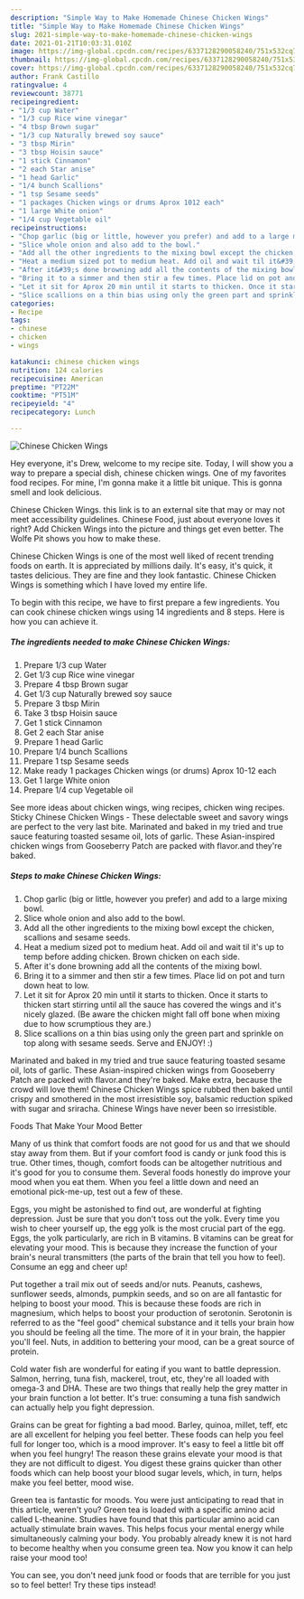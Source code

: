 ```yaml
---
description: "Simple Way to Make Homemade Chinese Chicken Wings"
title: "Simple Way to Make Homemade Chinese Chicken Wings"
slug: 2021-simple-way-to-make-homemade-chinese-chicken-wings
date: 2021-01-21T10:03:31.010Z
image: https://img-global.cpcdn.com/recipes/6337128290058240/751x532cq70/chinese-chicken-wings-recipe-main-photo.jpg
thumbnail: https://img-global.cpcdn.com/recipes/6337128290058240/751x532cq70/chinese-chicken-wings-recipe-main-photo.jpg
cover: https://img-global.cpcdn.com/recipes/6337128290058240/751x532cq70/chinese-chicken-wings-recipe-main-photo.jpg
author: Frank Castillo
ratingvalue: 4
reviewcount: 38771
recipeingredient:
- "1/3 cup Water"
- "1/3 cup Rice wine vinegar"
- "4 tbsp Brown sugar"
- "1/3 cup Naturally brewed soy sauce"
- "3 tbsp Mirin"
- "3 tbsp Hoisin sauce"
- "1 stick Cinnamon"
- "2 each Star anise"
- "1 head Garlic"
- "1/4 bunch Scallions"
- "1 tsp Sesame seeds"
- "1 packages Chicken wings or drums Aprox 1012 each"
- "1 large White onion"
- "1/4 cup Vegetable oil"
recipeinstructions:
- "Chop garlic (big or little, however you prefer) and add to a large mixing bowl."
- "Slice whole onion and also add to the bowl."
- "Add all the other ingredients to the mixing bowl except the chicken, scallions and sesame seeds."
- "Heat a medium sized pot to medium heat. Add oil and wait til it&#39;s up to temp before adding chicken. Brown chicken on each side."
- "After it&#39;s done browning add all the contents of the mixing bowl."
- "Bring it to a simmer and then stir a few times. Place lid on pot and turn down heat to low."
- "Let it sit for Aprox 20 min until it starts to thicken. Once it starts to thicken start stirring until all the sauce has covered the wings and it&#39;s nicely glazed. (Be aware the chicken might fall off bone when mixing due to how scrumptious they are.)"
- "Slice scallions on a thin bias using only the green part and sprinkle on top along with sesame seeds. Serve and ENJOY! :)"
categories:
- Recipe
tags:
- chinese
- chicken
- wings

katakunci: chinese chicken wings 
nutrition: 124 calories
recipecuisine: American
preptime: "PT22M"
cooktime: "PT51M"
recipeyield: "4"
recipecategory: Lunch

---
```



![Chinese Chicken Wings](https://img-global.cpcdn.com/recipes/6337128290058240/751x532cq70/chinese-chicken-wings-recipe-main-photo.jpg)

Hey everyone, it's Drew, welcome to my recipe site. Today, I will show you a way to prepare a special dish, chinese chicken wings. One of my favorites food recipes. For mine, I'm gonna make it a little bit unique. This is gonna smell and look delicious.

Chinese Chicken Wings. this link is to an external site that may or may not meet accessibility guidelines. Chinese Food, just about everyone loves it right? Add Chicken Wings into the picture and things get even better. The Wolfe Pit shows you how to make these.

Chinese Chicken Wings is one of the most well liked of recent trending foods on earth. It is appreciated by millions daily. It's easy, it's quick, it tastes delicious. They are fine and they look fantastic. Chinese Chicken Wings is something which I have loved my entire life.


To begin with this recipe, we have to first prepare a few ingredients. You can cook chinese chicken wings using 14 ingredients and 8 steps. Here is how you can achieve it.

<!--inarticleads1-->

##### The ingredients needed to make Chinese Chicken Wings:

1. Prepare 1/3 cup Water
1. Get 1/3 cup Rice wine vinegar
1. Prepare 4 tbsp Brown sugar
1. Get 1/3 cup Naturally brewed soy sauce
1. Prepare 3 tbsp Mirin
1. Take 3 tbsp Hoisin sauce
1. Get 1 stick Cinnamon
1. Get 2 each Star anise
1. Prepare 1 head Garlic
1. Prepare 1/4 bunch Scallions
1. Prepare 1 tsp Sesame seeds
1. Make ready 1 packages Chicken wings (or drums) Aprox 10-12 each
1. Get 1 large White onion
1. Prepare 1/4 cup Vegetable oil


See more ideas about chicken wings, wing recipes, chicken wing recipes. Sticky Chinese Chicken Wings - These delectable sweet and savory wings are perfect to the very last bite. Marinated and baked in my tried and true sauce featuring toasted sesame oil, lots of garlic. These Asian-inspired chicken wings from Gooseberry Patch are packed with flavor.and they&#39;re baked. 

<!--inarticleads2-->

##### Steps to make Chinese Chicken Wings:

1. Chop garlic (big or little, however you prefer) and add to a large mixing bowl.
1. Slice whole onion and also add to the bowl.
1. Add all the other ingredients to the mixing bowl except the chicken, scallions and sesame seeds.
1. Heat a medium sized pot to medium heat. Add oil and wait til it&#39;s up to temp before adding chicken. Brown chicken on each side.
1. After it&#39;s done browning add all the contents of the mixing bowl.
1. Bring it to a simmer and then stir a few times. Place lid on pot and turn down heat to low.
1. Let it sit for Aprox 20 min until it starts to thicken. Once it starts to thicken start stirring until all the sauce has covered the wings and it&#39;s nicely glazed. (Be aware the chicken might fall off bone when mixing due to how scrumptious they are.)
1. Slice scallions on a thin bias using only the green part and sprinkle on top along with sesame seeds. Serve and ENJOY! :)


Marinated and baked in my tried and true sauce featuring toasted sesame oil, lots of garlic. These Asian-inspired chicken wings from Gooseberry Patch are packed with flavor.and they&#39;re baked. Make extra, because the crowd will love them! Chinese Chicken Wings spice rubbed then baked until crispy and smothered in the most irresistible soy, balsamic reduction spiked with sugar and sriracha. Chinese Wings have never been so irresistible. 

Foods That Make Your Mood Better


Many of us think that comfort foods are not good for us and that we should stay away from them. But if your comfort food is candy or junk food this is true. Other times, though, comfort foods can be altogether nutritious and it's good for you to consume them. Several foods honestly do improve your mood when you eat them. When you feel a little down and need an emotional pick-me-up, test out a few of these.

Eggs, you might be astonished to find out, are wonderful at fighting depression. Just be sure that you don't toss out the yolk. Every time you wish to cheer yourself up, the egg yolk is the most crucial part of the egg. Eggs, the yolk particularly, are rich in B vitamins. B vitamins can be great for elevating your mood. This is because they increase the function of your brain's neural transmitters (the parts of the brain that tell you how to feel). Consume an egg and cheer up!

Put together a trail mix out of seeds and/or nuts. Peanuts, cashews, sunflower seeds, almonds, pumpkin seeds, and so on are all fantastic for helping to boost your mood. This is because these foods are rich in magnesium, which helps to boost your production of serotonin. Serotonin is referred to as the "feel good" chemical substance and it tells your brain how you should be feeling all the time. The more of it in your brain, the happier you'll feel. Nuts, in addition to bettering your mood, can be a great source of protein.

Cold water fish are wonderful for eating if you want to battle depression. Salmon, herring, tuna fish, mackerel, trout, etc, they're all loaded with omega-3 and DHA. These are two things that really help the grey matter in your brain function a lot better. It's true: consuming a tuna fish sandwich can actually help you fight depression. 

Grains can be great for fighting a bad mood. Barley, quinoa, millet, teff, etc are all excellent for helping you feel better. These foods can help you feel full for longer too, which is a mood improver. It's easy to feel a little bit off when you feel hungry! The reason these grains elevate your mood is that they are not difficult to digest. You digest these grains quicker than other foods which can help boost your blood sugar levels, which, in turn, helps make you feel better, mood wise.

Green tea is fantastic for moods. You were just anticipating to read that in this article, weren't you? Green tea is loaded with a specific amino acid called L-theanine. Studies have found that this particular amino acid can actually stimulate brain waves. This helps focus your mental energy while simultaneously calming your body. You probably already knew it is not hard to become healthy when you consume green tea. Now you know it can help raise your mood too!

You can see, you don't need junk food or foods that are terrible for you just so to feel better! Try  these tips  instead!

